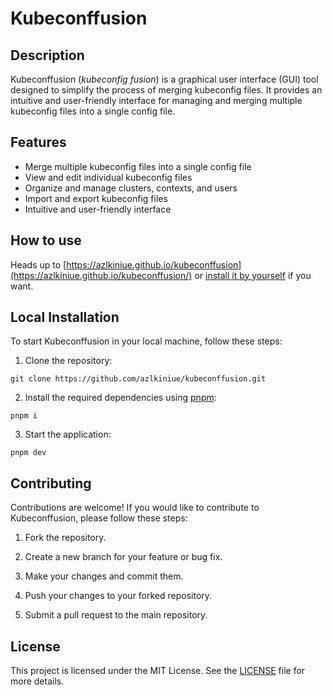 # Kubeconffusion

## Description
Kubeconffusion (_kubeconfig fusion_) is a graphical user interface (GUI) tool designed to simplify the process of merging kubeconfig files. It provides an intuitive and user-friendly interface for managing and merging multiple kubeconfig files into a single config file.

## Features
- Merge multiple kubeconfig files into a single config file
- View and edit individual kubeconfig files
- Organize and manage clusters, contexts, and users
- Import and export kubeconfig files
- Intuitive and user-friendly interface

## How to use
Heads up to [https://azlkiniue.github.io/kubeconffusion](https://azlkiniue.github.io/kubeconffusion/) or [install it by yourself](#local-installation) if you want.

## Local Installation
To start Kubeconffusion in your local machine, follow these steps:

1. Clone the repository:
  ```
  git clone https://github.com/azlkiniue/kubeconffusion.git
  ```

2. Install the required dependencies using [pnpm](https://pnpm.io/):
  ```
  pnpm i
  ```

3. Start the application:
  ```
  pnpm dev
  ```

## Contributing
Contributions are welcome! If you would like to contribute to Kubeconffusion, please follow these steps:

1. Fork the repository.

2. Create a new branch for your feature or bug fix.

3. Make your changes and commit them.

4. Push your changes to your forked repository.

5. Submit a pull request to the main repository.

## License
This project is licensed under the MIT License. See the [LICENSE](LICENSE) file for more details.
